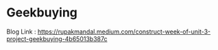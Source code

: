 # Geekbuying

Blog Link : https://rupakmandal.medium.com/construct-week-of-unit-3-project-geekbuying-4b65013b387c
